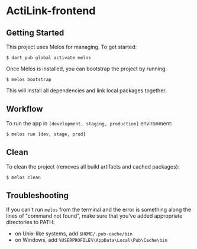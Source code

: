 # ActiLink-frontend

## Getting Started

This project uses Melos for managing. To get started:

```
$ dart pub global activate melos
```

Once Melos is installed, you can bootstrap the project by running:

```
$ melos bootstrap
```

This will install all dependencies and link local packages together.

## Workflow

To run the app in `[development, staging, production]` environment:

```
$ melos run [dev, stage, prod]
```

## Clean

To clean the project (removes all build artifacts and cached packages):

```
$ melos clean
```

## Troubleshooting

If you can't run `melos` from the terminal and the error is something along the lines of "command not found", make sure that you've added appropriate directories to PATH:

* on Unix-like systems, add `$HOME/.pub-cache/bin`
* on Windows, add `%USERPROFILE%\AppData\Local\Pub\Cache\bin`
